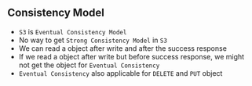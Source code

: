 ## Consistency Model

- `S3` is `Eventual Consistency Model`
- No way to get `Strong Consistency Model` in `S3`
- We can read a object after write and after the success response
- If we read a object after write but before success response, we might not get the object for `Eventual Consistency`
- `Eventual Consistency` also applicable for `DELETE` and `PUT` object
